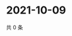 # 2021-10-09

共 0 条

<!-- BEGIN WEIBO -->
<!-- 最后更新时间 Sat Oct 09 2021 10:24:06 GMT+0800 (China Standard Time) -->

<!-- END WEIBO -->
